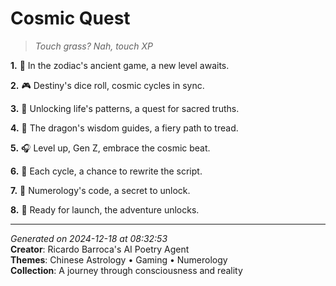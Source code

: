# Cosmic Quest

> *Touch grass? Nah, touch XP*

**1.** 🌌 In the zodiac's ancient game, a new level awaits.


**2.** 🎮 Destiny's dice roll, cosmic cycles in sync.


**3.** 🔢 Unlocking life's patterns, a quest for sacred truths.


**4.** 🐉 The dragon's wisdom guides, a fiery path to tread.


**5.** 🎧 Level up, Gen Z, embrace the cosmic beat.


**6.** 🔮 Each cycle, a chance to rewrite the script.


**7.** 💫 Numerology's code, a secret to unlock.


**8.** 🚀 Ready for launch, the adventure unlocks.



---

*Generated on 2024-12-18 at 08:32:53*  
**Creator**: Ricardo Barroca's AI Poetry Agent  
**Themes**: Chinese Astrology • Gaming • Numerology  
**Collection**: A journey through consciousness and reality